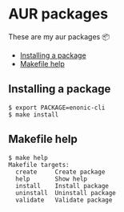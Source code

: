 <h1>AUR packages</h1>

These are my aur packages 📦

- [Installing a package](#installing-a-package)
- [Makefile help](#makefile-help)

## Installing a package

```console
$ export PACKAGE=enonic-cli
$ make install
```

## Makefile help

```console
$ make help
Makefile targets:
  create     Create package
  help       Show help
  install    Install package
  uninstall  Uninstall package
  validate   Validate package
```